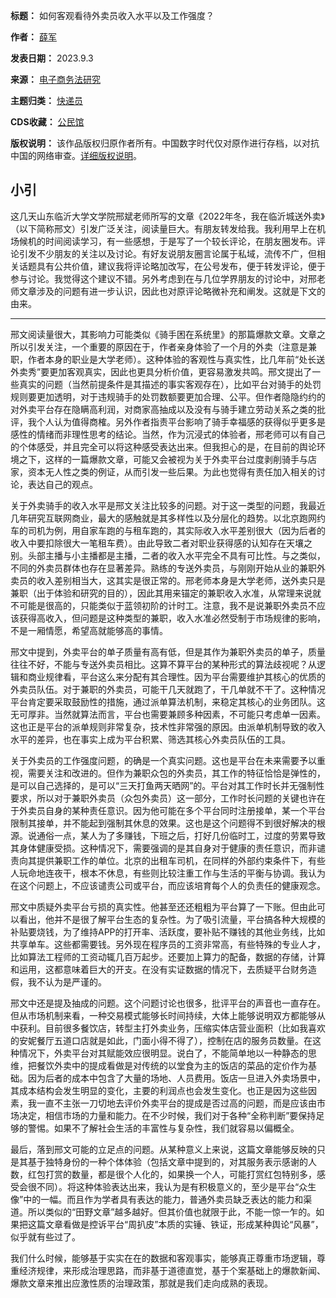 

**标题：** 如何客观看待外卖员收入水平以及工作强度？  

**作者：** [薛军](https://chinadigitaltimes.net/space/薛军)  

**发表日期：** 2023.9.3  

**来源：** [电子商务法研究](https://web.archive.org/web/https://mp.weixin.qq.com/s/FIRm4l67OXvtLK4brKPFFA)  

**主题归类：** [快递员](https://chinadigitaltimes.net/space/快递员)  

**CDS收藏：** [公民馆](https://chinadigitaltimes.net/space/%E5%85%AC%E6%B0%91%E9%A6%86)  

**版权说明：** 该作品版权归原作者所有。中国数字时代仅对原作进行存档，以对抗中国的网络审查。[详细版权说明](https://chinadigitaltimes.net/chinese/copyright)。


小引
--


这几天山东临沂大学文学院邢斌老师所写的文章《2022年冬，我在临沂城送外卖》（以下简称邢文）引发广泛关注，阅读量巨大。有朋友转发给我。我利用早上在机场候机的时间阅读学习，有一些感想，于是写了一个较长评论，在朋友圈发布。评论引发不少朋友的关注以及讨论。有好友说朋友圈言论属于私域，流传不广，但相关话题具有公共价值，建议我将评论略加改写，在公号发布，便于转发评论，便于参与讨论。我觉得这个建议不错。另外考虑到在与几位学界朋友的讨论中，对邢老师文章涉及的问题有进一步认识，因此也对原评论略微补充和阐发。这就是下文的由来。




---


邢文阅读量很大，其影响力可能类似《骑手困在系统里》的那篇爆款文章。文章之所以引发关注，一个重要的原因在于，作者亲身体验了一个月的外卖（注意是兼职，作者本身的职业是大学老师）。这种体验的客观性与真实性，比几年前“处长送外卖秀”要更加客观真实，因此也更具分析价值，更容易激发共鸣。邢文提出了一些真实的问题（当然前提条件是其描述的事实客观存在），比如平台对骑手的处罚规则要更加透明，对于违规骑手的处罚数额要更加合理、公平。但作者隐隐约约的对外卖平台存在隐瞒高利润，对商家高抽成以及没有与骑手建立劳动关系之类的批评，我个人认为值得商榷。另外作者指责平台影响了骑手幸福感的获得似乎更多是感性的情绪而非理性思考的结论。当然，作为沉浸式的体验者，邢老师可以有自己的个体感受，并且完全可以将这种感受表达出来。但我担心的是，在目前的舆论环境之下，这样的一篇爆款文章，可能又会被视为关于外卖平台过度剥削骑手与店家，资本无人性之类的例证，从而引发一些后果。为此也觉得有责任加入相关的讨论，表达自己的观点。


关于外卖骑手的收入水平是邢文关注比较多的问题。对于这一类型的问题，我最近几年研究互联网商业，最大的感触就是其多样性以及分层化的趋势。以北京跑网约车的司机为例，用自家车跑的与租车跑的，其实际收入水平差别很大（因为后者的收入中要扣除很大一笔租车费）。由此导致二者对职业获得感的认知存在天壤之别。头部主播与小主播都是主播，二者的收入水平完全不具有可比性。与之类似，不同的外卖员群体也存在显著差异。熟练的专送外卖员，与刚刚开始从业的兼职外卖员的收入差别相当大，这其实是很正常的。邢老师本身是大学老师，送外卖只是兼职（出于体验和研究的目的），因此其用来锚定的兼职收入水准，从常理来说就不可能是很高的，只能类似于蓝领初阶的计时工。注意，我不是说兼职外卖员不应该获得高收入，但问题是这种类型的兼职，收入水准必然受制于市场规律的影响，不是一厢情愿，希望高就能够高的事情。


邢文中提到，外卖平台的单子质量有高有低，但是其作为兼职外卖员的单子，质量往往不好，不能与专送外卖员相比。这算不算平台的某种形式的算法歧视呢？从逻辑和商业规律看，平台这么来分配有其合理性。因为平台需要维护其核心的优质的外卖员队伍。对于兼职的外卖员，可能干几天就跑了，干几单就不干了。这种情况平台肯定要采取鼓励性的措施，通过派单算法机制，来稳定其核心的业务团队。这无可厚非。当然就算法而言，平台也需要兼顾多种因素，不可能只考虑单一因素。这也正是平台的派单规则非常复杂，技术性非常强的原因。由派单机制导致的收入水平的差异，也在事实上成为平台积累、筛选其核心外卖员队伍的工具。


关于外卖员的工作强度问题，的确是一个真实问题。这也是平台在未来需要予以重视，需要关注和改进的。但作为兼职众包的外卖员，其工作的特征恰恰是弹性的，是可以自己选择的，是可以“三天打鱼两天晒网”的。平台对其工作时长并无强制性要求，所以对于兼职外卖员（众包外卖员）这一部分，工作时长问题的关键也许在于外卖员自身的某种责任意识。因为他可能在多个平台同时注册接单，某一个平台限制其接单，并不能起到强制其休息的效果。这也是这个问题得不到很好解决的根源。说通俗一点，某人为了多赚钱，下班之后，打好几份临时工，过度的劳累导致其身体健康受损。这种情况下，需要强调的是其自身对于健康的责任意识，而非谴责向其提供兼职工作的单位。北京的出租车司机，在同样的外部约束条件下，有些人玩命地连夜干，根本不休息，有些则比较注重工作与生活的平衡与协调。我认为在这个问题上，不应该谴责公司或平台，而应该培育每个人的负责任的健康观念。


邢文中质疑外卖平台亏损的真实性。他甚至还还粗粗为平台算了一下账。但由此可以看出，他并不是很了解平台生态的复杂性。为了吸引流量，平台搞各种大规模的补贴要烧钱，为了维持APP的打开率、活跃度，要补贴不赚钱的其他业务线，比如共享单车。这些都需要钱。另外现在程序员的工资非常高，有些特殊的专业人才，比如算法工程师的工资动辄几百万起步。还要加上算力的配备，数据的存储，计算和运用，这都意味着巨大的开支。在没有实证数据的情况下，去质疑平台财务造假，我不认为是严谨的。


邢文中还是提及抽成的问题。这个问题讨论也很多，批评平台的声音也一直存在。但从市场机制来看，一种交易模式能够长时间持续，大体上能够说明双方都能够从中获利。目前很多餐饮店，转型主打外卖业务，压缩实体店营业面积（比如我喜欢的安妮餐厅五道口店就是如此，门面小得不得了），控制在店的服务员数量。在这种情况下，外卖平台对其赋能效应很明显。说白了，不能简单地以一种静态的思维，把餐饮外卖中的提成看做是对传统的以堂食为主的饭店的菜品的定价作为基础。因为后者的成本中包含了大量的场地、人员费用。饭店一旦进入外卖场景中，其成本结构会发生明显的变化，主要的利润点也会发生变化。也正是因为这些因素，我一直不主张一刀切地去评价外卖平台的提成是否过高的问题，而是应该由市场决定，相信市场的力量和能力。在不少时候，我们对于各种“全称判断”要保持足够的警惕。如果不了解社会生活的丰富性与复杂性，我们就容易以偏概全。


最后，落到邢文可能的立足点的问题。从某种意义上来说，这篇文章能够反映的只是其基于独特身份的一种个体体验（包括文章中提到的，对其服务表示感谢的人数，红包打赏的数量，都是很个人化的，如果换一个人，可能打赏红包特别多，感受会很不同）。将这种体验表达出来，我认为是有积极意义的，至少是平台“众生像”中的一幅。而且作为学者具有表达的能力，普通外卖员缺乏表达的能力和渠道。所以类似的“田野文章”越多越好。但其价值也就限于此，不能一惊一乍的。如果把这篇文章看做是控诉平台“周扒皮”本质的实锤、铁证，形成某种舆论“风暴”，似乎就有些过了。


我们什么时候，能够基于实实在在的数据和客观事实，能够真正尊重市场逻辑，尊重经济规律，来形成治理思路，而非基于道德直觉，基于个案基础上的爆款新闻、爆款文章来推出应激性质的治理政策，那就是我们走向成熟的表现。

